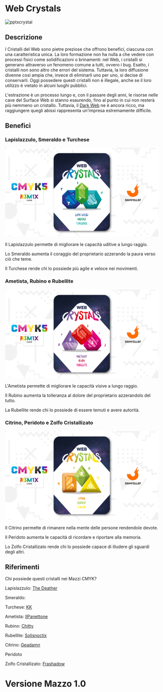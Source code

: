 # Web Crystals

![pptxcrystal](../eg/5/pptxcrystal.jpg)

## Descrizione

I Cristalli del Web sono pietre preziose che offrono benefici, ciascuna con una caratteristica unica. La loro formazione non ha nulla a che vedere con processi fisici come solidificazioni o brinamenti: nel Web, i cristalli si generano attraverso un fenomeno comune a tutti, ovvero i bug. Esatto, i cristalli non sono altro che errori del sistema. Tuttavia, la loro diffusione divenne così ampia che, invece di eliminarli uno per uno, si decise di conservarli. Oggi possedere questi cristalli non è illegale, anche se il loro utilizzo è vietato in alcuni luoghi pubblici.

L'estrazione è un processo lungo e, con il passare degli anni, le risorse nelle cave del Surface Web si stanno esaurendo, fino al punto in cui non resterà più nemmeno un cristallo. Tuttavia, il [Dark Web](../Remix/deep.md) ne è ancora ricco, ma raggiungere quegli abissi rappresenta un'impresa estremamente difficile.

## Benefici

### Lapislazzulo, Smeraldo e Turchese

![cristalligruppo1](../eg/5/crystal1.jpg)

Il Lapislazzulo permette di migliorare le capacità uditive a lungo raggio.

Lo Smeraldo aumenta il coraggio del proprietario azzerando la paura verso ciò che teme.

Il Turchese rende chi lo possiede più agile e veloce nei movimenti.

### Ametista, Rubino e Rubellite

![cristalligruppo2](../eg/5/crystal2.jpg)

L'Ametista permette di migliorare le capacità visive a lungo raggio.

Il Rubino aumenta la tolleranza al dolore del proprietario azzerandolo del tutto.

La Rubellite rende chi lo possiede di essere temuti e avere autorità.

### Citrino, Peridoto e Zolfo Cristallizato

![cristalligruppo3](../eg/5/crystal3.jpg)

Il Citrino permette di rimanere nella mente delle persone rendendole devote.

Il Peridoto aumenta le capacità di ricordare e riportare alla memoria.

Lo Zolfo Cristallizato rende chi lo possiede capace di illudere gli sguardi degli altri.


## Riferimenti

Chi possiede questi cristalli nei Mazzi CMYK?

Lapislazzulo: [The Deather](../Ciano/thedea.md)

Smeraldo:

Turchese: [KK](../Ciano/kekka.md)

Ametista: [IlPanettone](../Magenta/ilpanettone.md)

Rubino: [Chitty](../Magenta/chitty.md)

Rubellite: [Solisnoctix](../Magenta/solisnoctix.md)

Citrino: [Geadamn](../Giallo/geadamn.md)

Peridoto

Zolfo Cristallizato: [Frashadow](../Giallo/frashadow.md)

# Versione Mazzo 1.0